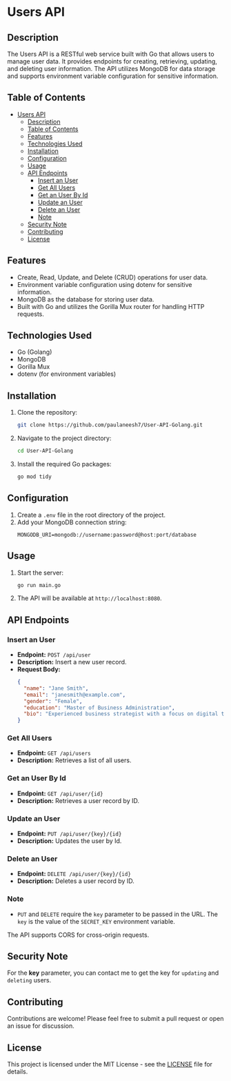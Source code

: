# Users API

## Description
The Users API is a RESTful web service built with Go that allows users to manage user data. It provides endpoints for creating, retrieving, updating, and deleting user information. The API utilizes MongoDB for data storage and supports environment variable configuration for sensitive information.

## Table of Contents
- [Users API](#users-api)
  - [Description](#description)
  - [Table of Contents](#table-of-contents)
  - [Features](#features)
  - [Technologies Used](#technologies-used)
  - [Installation](#installation)
  - [Configuration](#configuration)
  - [Usage](#usage)
  - [API Endpoints](#api-endpoints)
    - [Insert an User](#insert-an-user)
    - [Get All Users](#get-all-users)
    - [Get an User By Id](#get-an-user-by-id)
    - [Update an User](#update-an-user)
    - [Delete an User](#delete-an-user)
    - [Note](#note)
  - [Security Note](#security-note)
  - [Contributing](#contributing)
  - [License](#license)

## Features
- Create, Read, Update, and Delete (CRUD) operations for user data.
- Environment variable configuration using dotenv for sensitive information.
- MongoDB as the database for storing user data.
- Built with Go and utilizes the Gorilla Mux router for handling HTTP requests.

## Technologies Used
- Go (Golang)
- MongoDB
- Gorilla Mux
- dotenv (for environment variables)

## Installation
1. Clone the repository:
   ```bash
   git clone https://github.com/paulaneesh7/User-API-Golang.git
   ```
2. Navigate to the project directory:
   ```bash
   cd User-API-Golang
   ```
3. Install the required Go packages:
   ```bash
   go mod tidy
   ```

## Configuration
1. Create a `.env` file in the root directory of the project.
2. Add your MongoDB connection string:
   ```plaintext
   MONGODB_URI=mongodb://username:password@host:port/database
   ```

## Usage
1. Start the server:
   ```bash
   go run main.go
   ```
2. The API will be available at `http://localhost:8080`.

## API Endpoints

### Insert an User

- **Endpoint:** `POST /api/user`
- **Description:** Insert a new user record.
- **Request Body:**
  ```json
  {
    "name": "Jane Smith",
    "email": "janesmith@example.com",
    "gender": "Female",
    "education": "Master of Business Administration",
    "bio": "Experienced business strategist with a focus on digital transformation and innovation."
  }
  ```

### Get All Users

- **Endpoint:** `GET /api/users`
- **Description:** Retrieves a list of all users.

### Get an User By Id

- **Endpoint:** `GET /api/user/{id}`
- **Description:** Retrieves a user record by ID.

### Update an User

- **Endpoint:** `PUT /api/user/{key}/{id}`
- **Description:** Updates the user by Id.


### Delete an User

- **Endpoint:** `DELETE /api/user/{key}/{id}`
- **Description:** Deletes a user record by ID.


### Note
- `PUT` and `DELETE` require the `key` parameter to be passed in the URL. The `key` is the value of the `SECRET_KEY` environment variable. 

The API supports CORS for cross-origin requests.


## Security Note

For the **key** parameter, you can contact me to get the key for `updating` and `deleting` users.

## Contributing
Contributions are welcome! Please feel free to submit a pull request or open an issue for discussion.

## License
This project is licensed under the MIT License - see the [LICENSE](LICENSE) file for details.
